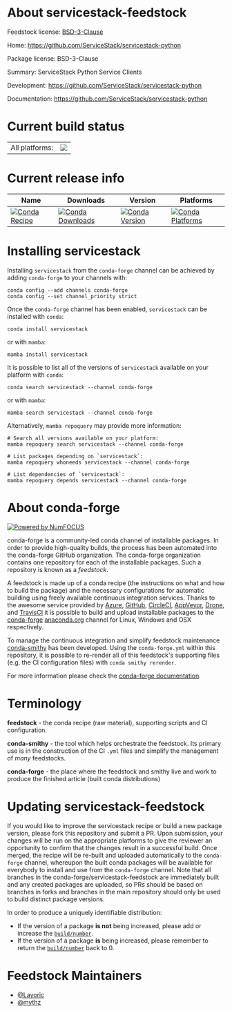 About servicestack-feedstock
============================

Feedstock license: [BSD-3-Clause](https://github.com/conda-forge/servicestack-feedstock/blob/main/LICENSE.txt)

Home: https://github.com/ServiceStack/servicestack-python

Package license: BSD-3-Clause

Summary: ServiceStack Python Service Clients

Development: https://github.com/ServiceStack/servicestack-python

Documentation: https://github.com/ServiceStack/servicestack-python

Current build status
====================


<table><tr><td>All platforms:</td>
    <td>
      <a href="https://dev.azure.com/conda-forge/feedstock-builds/_build/latest?definitionId=13482&branchName=main">
        <img src="https://dev.azure.com/conda-forge/feedstock-builds/_apis/build/status/servicestack-feedstock?branchName=main">
      </a>
    </td>
  </tr>
</table>

Current release info
====================

| Name | Downloads | Version | Platforms |
| --- | --- | --- | --- |
| [![Conda Recipe](https://img.shields.io/badge/recipe-servicestack-green.svg)](https://anaconda.org/conda-forge/servicestack) | [![Conda Downloads](https://img.shields.io/conda/dn/conda-forge/servicestack.svg)](https://anaconda.org/conda-forge/servicestack) | [![Conda Version](https://img.shields.io/conda/vn/conda-forge/servicestack.svg)](https://anaconda.org/conda-forge/servicestack) | [![Conda Platforms](https://img.shields.io/conda/pn/conda-forge/servicestack.svg)](https://anaconda.org/conda-forge/servicestack) |

Installing servicestack
=======================

Installing `servicestack` from the `conda-forge` channel can be achieved by adding `conda-forge` to your channels with:

```
conda config --add channels conda-forge
conda config --set channel_priority strict
```

Once the `conda-forge` channel has been enabled, `servicestack` can be installed with `conda`:

```
conda install servicestack
```

or with `mamba`:

```
mamba install servicestack
```

It is possible to list all of the versions of `servicestack` available on your platform with `conda`:

```
conda search servicestack --channel conda-forge
```

or with `mamba`:

```
mamba search servicestack --channel conda-forge
```

Alternatively, `mamba repoquery` may provide more information:

```
# Search all versions available on your platform:
mamba repoquery search servicestack --channel conda-forge

# List packages depending on `servicestack`:
mamba repoquery whoneeds servicestack --channel conda-forge

# List dependencies of `servicestack`:
mamba repoquery depends servicestack --channel conda-forge
```


About conda-forge
=================

[![Powered by
NumFOCUS](https://img.shields.io/badge/powered%20by-NumFOCUS-orange.svg?style=flat&colorA=E1523D&colorB=007D8A)](https://numfocus.org)

conda-forge is a community-led conda channel of installable packages.
In order to provide high-quality builds, the process has been automated into the
conda-forge GitHub organization. The conda-forge organization contains one repository
for each of the installable packages. Such a repository is known as a *feedstock*.

A feedstock is made up of a conda recipe (the instructions on what and how to build
the package) and the necessary configurations for automatic building using freely
available continuous integration services. Thanks to the awesome service provided by
[Azure](https://azure.microsoft.com/en-us/services/devops/), [GitHub](https://github.com/),
[CircleCI](https://circleci.com/), [AppVeyor](https://www.appveyor.com/),
[Drone](https://cloud.drone.io/welcome), and [TravisCI](https://travis-ci.com/)
it is possible to build and upload installable packages to the
[conda-forge](https://anaconda.org/conda-forge) [anaconda.org](https://anaconda.org/)
channel for Linux, Windows and OSX respectively.

To manage the continuous integration and simplify feedstock maintenance
[conda-smithy](https://github.com/conda-forge/conda-smithy) has been developed.
Using the ``conda-forge.yml`` within this repository, it is possible to re-render all of
this feedstock's supporting files (e.g. the CI configuration files) with ``conda smithy rerender``.

For more information please check the [conda-forge documentation](https://conda-forge.org/docs/).

Terminology
===========

**feedstock** - the conda recipe (raw material), supporting scripts and CI configuration.

**conda-smithy** - the tool which helps orchestrate the feedstock.
                   Its primary use is in the construction of the CI ``.yml`` files
                   and simplify the management of *many* feedstocks.

**conda-forge** - the place where the feedstock and smithy live and work to
                  produce the finished article (built conda distributions)


Updating servicestack-feedstock
===============================

If you would like to improve the servicestack recipe or build a new
package version, please fork this repository and submit a PR. Upon submission,
your changes will be run on the appropriate platforms to give the reviewer an
opportunity to confirm that the changes result in a successful build. Once
merged, the recipe will be re-built and uploaded automatically to the
`conda-forge` channel, whereupon the built conda packages will be available for
everybody to install and use from the `conda-forge` channel.
Note that all branches in the conda-forge/servicestack-feedstock are
immediately built and any created packages are uploaded, so PRs should be based
on branches in forks and branches in the main repository should only be used to
build distinct package versions.

In order to produce a uniquely identifiable distribution:
 * If the version of a package **is not** being increased, please add or increase
   the [``build/number``](https://docs.conda.io/projects/conda-build/en/latest/resources/define-metadata.html#build-number-and-string).
 * If the version of a package **is** being increased, please remember to return
   the [``build/number``](https://docs.conda.io/projects/conda-build/en/latest/resources/define-metadata.html#build-number-and-string)
   back to 0.

Feedstock Maintainers
=====================

* [@Layoric](https://github.com/Layoric/)
* [@mythz](https://github.com/mythz/)

